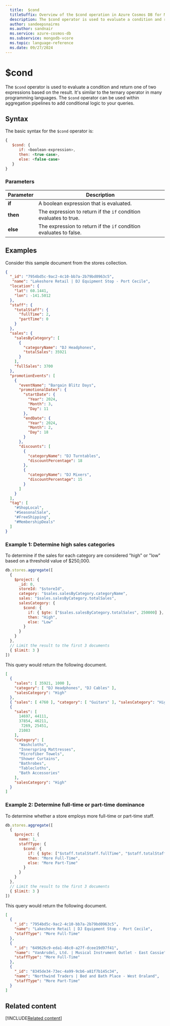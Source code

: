 ```yaml
--- 
  title:  $cond
  titleSuffix: Overview of the $cond operation in Azure Cosmos DB for MongoDB (vCore)
  description: The $cond operator is used to evaluate a condition and return one of two expressions based on the result. 
  author: sandeepsnairms
  ms.author: sandnair
  ms.service: azure-cosmos-db
  ms.subservice: mongodb-vcore
  ms.topic: language-reference
  ms.date: 09/27/2024
---
```


# $cond

The `$cond` operator is used to evaluate a condition and return one of two expressions based on the result. It's similar to the ternary operator in many programming languages. The `$cond` operator can be used within aggregation pipelines to add conditional logic to your queries.

## Syntax

The basic syntax for the `$cond` operator is:

```javascript
{
   $cond: {
      if: <boolean-expression>,
      then: <true-case>,
      else: <false-case>
   }
}
```

### Parameters

| Parameter | Description |
| --- | --- |
| **if**| A boolean expression that is evaluated.|
| **then**| The expression to return if the `if` condition evaluates to true.|
| **else**| The expression to return if the `if` condition evaluates to false.|

## Examples

Consider this sample document from the stores collection.

```json
{
  "_id": "7954bd5c-9ac2-4c10-bb7a-2b79bd0963c5",
   "name": "Lakeshore Retail | DJ Equipment Stop - Port Cecile",
  "location": {
    "lat": 60.1441,
    "lon": -141.5012
  },
  "staff": {
    "totalStaff": {
      "fullTime": 2,
      "partTime": 0
    }
  },
  "sales": {
    "salesByCategory": [
      {
        "categoryName": "DJ Headphones",
        "totalSales": 35921
      }
    ],
    "fullSales": 3700
  },
  "promotionEvents": [
    {
      "eventName": "Bargain Blitz Days",
      "promotionalDates": {
        "startDate": {
          "Year": 2024,
          "Month": 3,
          "Day": 11
        },
        "endDate": {
          "Year": 2024,
          "Month": 2,
          "Day": 18
        }
      },
      "discounts": [
        {
          "categoryName": "DJ Turntables",
          "discountPercentage": 18
        },
        {
          "categoryName": "DJ Mixers",
          "discountPercentage": 15
        }
      ]
    }
  ],
  "tag": [
    "#ShopLocal",
    "#SeasonalSale",
    "#FreeShipping",
    "#MembershipDeals"
  ]
}
```

### Example 1: Determine high sales categories

To determine if the sales for each category are considered "high" or "low" based on a threshold value of $250,000.

```javascript
db.stores.aggregate([
  {
    $project: {
      _id: 0,
      storeId: "$storeId",
      category: "$sales.salesByCategory.categoryName",
      sales: "$sales.salesByCategory.totalSales",
      salesCategory: {
        $cond: {
          if: { $gte: ["$sales.salesByCategory.totalSales", 250000] },
          then: "High",
          else: "Low"
        }
      }
    }
  },
  // Limit the result to the first 3 documents
  { $limit: 3 }  
])
```
This query would return the following document.

```json
[
  {
    "sales": [ 35921, 1000 ],
    "category": [ "DJ Headphones", "DJ Cables" ],
    "salesCategory": "High"
  },
  { "sales": [ 4760 ], "category": [ "Guitars" ], "salesCategory": "High" },
  {
    "sales": [
      14697, 44111,
      37854, 46211,
       7269, 25451,
      21083
    ],
    "category": [
      "Washcloths",
      "Innerspring Mattresses",
      "Microfiber Towels",
      "Shower Curtains",
      "Bathrobes",
      "Tablecloths",
      "Bath Accessories"
    ],
    "salesCategory": "High"
  }
]
```

### Example 2: Determine full-time or part-time dominance

To determine whether a store employs more full-time or part-time staff.

```javascript
db.stores.aggregate([
  {
    $project: {
      name: 1,
      staffType: {
        $cond: {
          if: { $gte: ["$staff.totalStaff.fullTime", "$staff.totalStaff.partTime"] },
          then: "More Full-Time",
          else: "More Part-Time"
        }
      }
    }
  },
  // Limit the result to the first 3 documents
  { $limit: 3 }  
])
```
This query would return the following document.

```json
[
  {
    "_id": "7954bd5c-9ac2-4c10-bb7a-2b79bd0963c5",
    "name": "Lakeshore Retail | DJ Equipment Stop - Port Cecile",
    "staffType": "More Full-Time"
  },
  {
    "_id": "649626c9-eda1-46c0-a27f-dcee19d97f41",
    "name": "VanArsdel, Ltd. | Musical Instrument Outlet - East Cassie",
    "staffType": "More Full-Time"
  },
  {
    "_id": "8345de34-73ec-4a99-9cb6-a81f7b145c34",
    "name": "Northwind Traders | Bed and Bath Place - West Oraland",
    "staffType": "More Part-Time"
  }
]
```

## Related content
[!INCLUDE[Related content](../includes/related-content.md)]